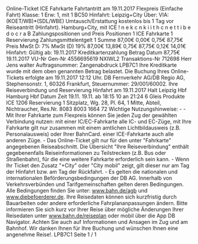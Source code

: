Online-Ticket ICE Fahrkarte Fahrtantritt am 19.11.2017 Flexpreis (Einfache Fahrt) Klasse: 1 Erw: 1, mit 1 BC50 Hinfahrt: Leipzig+City Über: VIA: (KOET/WB)*(SDL/WBE) Umtausch/Erstattung kostenlos bis 1 Tag vor Reiseantritt (Hinfahrt). Hamburg+City, mit ICE ! n e k c n k i i t h c n e t t i b e d o c r a B Zahlungspositionen und Preis Positionen 1 ICE Fahrkarte 1 Reservierung Zahlungsmittelentgelt 1 Summe 87,00€ 0,00€ 0,75€ 87,75€ Preis MwSt D: 7% MwSt (D) 19% 87,00€ 13,89€ 0,75€ 87,75€ 0,12€ 14,01€ Hinfahrt: Gültig ab: 19.11.2017 Kreditkartenzahlung Betrag Datum 87,75€ 19.11.2017 VU-Nr Gen-Nr 4556695619 NXIWL2 Transaktions-Nr 712698 Herr Jens walter Auftragsnummer: Zangenabdruck LPB7C1 Ihre Kreditkarte wurde mit dem oben genannten Betrag belastet. Die Buchung Ihres Online-Tickets erfolgte am 19.11.2017 12:12 Uhr. DB Fernverkehr AG/DB Regio AG, Stephensonstr. 1, 60326 Frankfurt, Steuernummer: 29/001/60002. Ihre Reiseverbindung und Reservierung Hinfahrt am 19.11.2017 Halt Leipzig Hbf Hamburg Hbf Datum Zeit 19.11. 19.11. ab 18:15 10 an 21:24 6 Gleis Produkte ICE 1206 Reservierung 1 Sitzplatz, Wg. 28, Pl. 64, 1 Mitte, Abteil, Nichtraucher, Res.Nr. 8083 8003 1664 72 Wichtige Nutzungshinweise: - - Mit Ihrer Fahrkarte zum Flexpreis können Sie jeden Zug der gewählten Verbindung nutzen: mit einer IC/EC-Fahrkarte alle IC- und EC-Züge, mit Ihre Fahrkarte gilt nur zusammen mit einem amtlichen Lichtbildausweis (z.B. Personalausweis) oder Ihrer BahnCard. einer ICE-Fahrkarte auch alle anderen Züge. - Das Online-Ticket gilt nur für den unter "Fahrkarte" angegebenen Reiseabschnitt. Die Übersicht "Ihre Reiseverbindung" enthält gegebenenfalls Reiseinformationen zu Teilstrecken (z.B. Bus oder Straßenbahn), für die eine weitere Fahrkarte erforderlich sein kann. - Wenn Ihr Ticket den Zusatz "+City" oder "City mobil" zeigt, gilt dieser nur am Tag der Hinfahrt bzw. am Tag der Rückfahrt. - Es gelten die nationalen und internationalen Beförderungsbedingungen der DB AG. Innerhalb von Verkehrsverbünden und Tarifgemeinschaften gelten deren Bedingungen. Alle Bedingungen finden Sie unter: www.bahn.de/agb und www.diebefoerderer.de. Ihre Reisedaten können sich kurzfristig durch Bauarbeiten oder andere erforderliche Fahrplananpassungen ändern. Bitte informieren Sie sich kurz vor Ihrer Reise über mögliche Änderungen Ihrer Reisedaten unter www.bahn.de/reiseplan oder mobil über die App DB Navigator. Achten Sie auch auf Informationen und Ansagen im Zug und am Bahnhof. Wir danken Ihnen für Ihre Buchung und wünschen Ihnen eine angenehme Reise!. LPB7C1 Seite 1 / 1